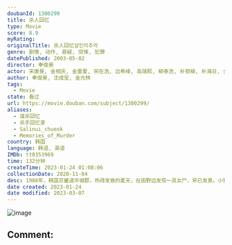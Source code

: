 ```yaml
---
doubanId: 1300299
title: 杀人回忆
type: Movie
score: 8.9
myRating: 
originalTitle: 杀人回忆살인의추억
genre: 剧情, 动作, 悬疑, 惊悚, 犯罪
datePublished: 2003-05-02
director: 奉俊昊
actor: 宋康昊, 金相庆, 金雷夏, 宋在浩, 边希峰, 高瑞熙, 柳泰浩, 朴努植, 朴海日, 全美善, 徐永嬅, 崔钟律, 刘承睦, 申贤宗, 李在应, 郑仁仙, 吴龙, 朴真宇, 朴泰京, 沈成宝, 朴镇宇, 廉惠兰, 李东勇, 赵德济, 申文成, 孙康国, 李大贤, 李玉珠, 刘仁秀, 千明宰, 郭秀贞, 曹文义, 朴贤英, 申贤胜, 權炳吉, 金周灵, 金荷景, 金熙珍, 崔铉基, 李江山, 孙镇浩, 白奉基, 刘琴, 禹高娜, 申云燮, 金景来, 李勋京, 李多一, 金景来, 崔交植
author: 奉俊昊, 沈成宝, 金光林
tags:
  - Movie
state: 看过
url: https://movie.douban.com/subject/1300299/
aliases:
  - 谋杀回忆
  - 杀手回忆录
  - Salinui_chueok
  - Memories_of_Murder
country: 韩国
language: 韩语, 英语
IMDb: tt0353969
time: 132分钟
createTime: 2023-01-24 01:08:06
collectionDate: 2020-11-04
desc: 1986年，韩国京畿道华城郡，热得发昏的夏天，在田野边发现一具女尸，早已发臭。小镇警察朴探员（宋康昊饰）和汉城来的苏探员（金相庆饰）接手案件，唯一可证实的是这具女尸生前被强奸过。线索的严重缺乏让毫无经...
date created: 2023-01-24
date modified: 2023-03-07
---
```


![image](p1633113220.jpg)

Comment:
---
